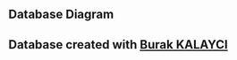 ## Database Diagram

<h2>Database created with <a href="https://github.com/torukobyte" target="_blank">Burak KALAYCI</a></h2>

